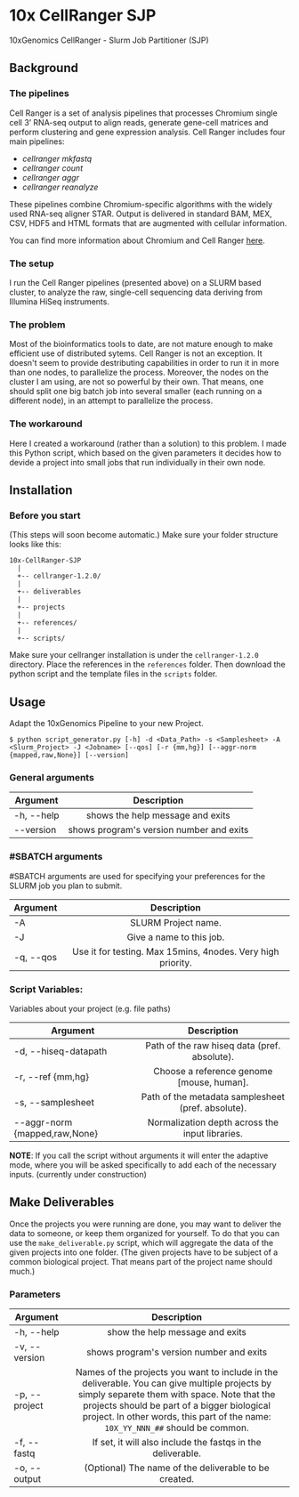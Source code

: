 # 10x CellRanger SJP
10xGenomics CellRanger - Slurm Job Partitioner (SJP)

## Background
### The pipelines
Cell Ranger is a set of analysis pipelines that processes Chromium single cell 3’ RNA-seq output to align reads, generate gene-cell matrices and perform clustering and gene expression analysis. Cell Ranger includes four main pipelines:
* *cellranger mkfastq*
* *cellranger count*
* *cellranger aggr*
* *cellranger reanalyze*

These pipelines combine Chromium-specific algorithms with the widely used RNA-seq aligner STAR. Output is delivered in standard BAM, MEX, CSV, HDF5 and HTML formats that are augmented with cellular information.

You can find more information about Chromium and Cell Ranger [here](https://www.10xgenomics.com/single-cell/).

### The setup
I run the Cell Ranger pipelines (presented above) on a SLURM based cluster, to analyze the raw, single-cell sequencing data deriving from Illumina HiSeq instruments.

### The problem
Most of the bioinformatics tools to date, are not mature enough to make efficient use of distributed sytems. Cell Ranger is not an exception. It doesn't seem to provide destributing capabilities in order to run it in more than one nodes, to parallelize the process. Moreover, the nodes on the cluster I am using, are not so powerful by their own. That means, one should split one big batch job into several smaller (each running on a different node), in an attempt to parallelize the process.

### The workaround
Here I created a workaround (rather than a solution) to this problem. I made this Python script, which based on the given parameters it decides how to devide a project into small jobs that run individually in their own node.

## Installation
### Before you start
(This steps will soon become automatic.)
Make sure your folder structure looks like this:
```
10x-CellRanger-SJP
  |
  +-- cellranger-1.2.0/
  |
  +-- deliverables
  |
  +-- projects
  |
  +-- references/
  |
  +-- scripts/
```
Make sure your cellranger installation is under the `cellranger-1.2.0` directory. Place the references in the `references` folder. Then download the python script and the template files in the `scripts` folder.

## Usage
Adapt the 10xGenomics Pipeline to your new Project.
```
$ python script_generator.py [-h] -d <Data_Path> -s <Samplesheet> -A <Slurm_Project> -J <Jobname> [--qos] [-r {mm,hg}] [--aggr-norm {mapped,raw,None}] [--version]
 ```

### General arguments

|  Argument     |   Description                                |
|----------------|:--------------------------------------------:|
|  -h, --help    |        shows the help message and exits        |
|  --version     |        shows program's version number and exits|


### #SBATCH arguments

  #SBATCH arguments are used for specifying your
  preferences for the SLURM job you plan to submit.

|  Argument     |   Description                                      |
|----------------|:--------------------------------------------------:|
|  -A            |       SLURM Project name.                         |
|  -J            |        Give a name to this job.                    |
|  -q, --qos     |Use it for testing. Max 15mins, 4nodes. Very high priority. |

### Script Variables:
  Variables about your project (e.g. file paths)

|  Argument     |   Description                                      |
|----------------|:--------------------------------------------------:|
|  -d, --hiseq-datapath | Path of the raw hiseq data (pref. absolute).|
| -r, --ref {mm,hg}     | Choose a reference genome [mouse, human].   |
| -s, --samplesheet     |Path of the metadata samplesheet (pref. absolute).|
| --aggr-norm {mapped,raw,None} | Normalization depth across the input libraries.|

__NOTE__: If you call the script without arguments it will
      enter the adaptive mode, where you will be asked
      specifically to add each of the necessary inputs. (currently under construction)


## Make Deliverables
Once the projects you were running are done, you may want to deliver the data to someone, or keep them organized for yourself. To do that you can use the `make_deliverable.py` script, which will aggregate the data of the given projects into one folder. (The given projects have to be subject of a common biological project. That means part of the project name should much.)

### Parameters
| Argument | Description    |
|----------|:--------------:|
| -h, --help | show the help message and exits |
| -v, --version | shows program's version number and exits |
| -p, --project | Names of the projects you want to include in the deliverable. You can give multiple projects by simply separete them with space. Note that the projects should be part of a bigger biological project. In other words, this part of the name: `10X_YY_NNN_##` should be common. |
| -f, --fastq | If set, it will also include the fastqs in the deliverable. |
| -o, --output | (Optional) The name of the deliverable to be created. |
